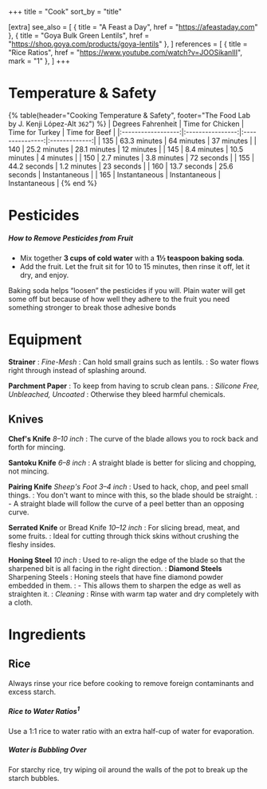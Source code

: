 +++
title = "Cook"
sort_by = "title"

[extra]
see_also = [
	{ title = "A Feast a Day", href = "https://afeastaday.com" },
	{ title = "Goya Bulk Green Lentils", href = "https://shop.goya.com/products/goya-lentils" },
]
references = [
	{ title = "Rice Ratios", href = "https://www.youtube.com/watch?v=JOOSikanIlI", mark = "1" },
]
+++

# Temperature & Safety

{% table(header="Cooking Temperature & Safety", footer="The Food Lab by J. Kenji López-Alt `362`") %}
| Degrees Fahrenheit | Time for Chicken | Time for Turkey | Time for Beef |
|:------------------:|:----------------:|:---------------:|:-------------:|
| 135                | 63.3 minutes     | 64 minutes      | 37 minutes    |
| 140                | 25.2 minutes     | 28.1 minutes    | 12 minutes    |
| 145                | 8.4 minutes      | 10.5 minutes    | 4 minutes     |
| 150                | 2.7 minutes      | 3.8 minutes     | 72 seconds    |
| 155                | 44.2 seconds     | 1.2 minutes     | 23 seconds    |
| 160                | 13.7 seconds     | 25.6 seconds    | Instantaneous |
| 165                | Instantaneous    | Instantaneous   | Instantaneous |
{% end %}



# Pesticides
##### How to Remove Pesticides from Fruit
- Mix together **3 cups of cold water** with a **1½ teaspoon baking soda**. 
- Add the fruit. Let the fruit sit for 10 to 15 minutes, then rinse it off, let it dry, and enjoy.

Baking soda helps “loosen” the pesticides if you will. Plain water will get some off but because of how well they adhere to the fruit you need something stronger to break those adhesive bonds



# Equipment

**Strainer**
: _Fine-Mesh_
	: Can hold small grains such as lentils.
	: So water flows right through instead of splashing around.

**Parchment Paper**
: To keep from having to scrub clean pans.
: _Silicone Free, Unbleached, Uncoated_
	: Otherwise they bleed harmful chemicals.


## Knives

**Chef's Knife**
_8–10 inch_
: The curve of the blade allows you to rock back and forth for mincing.

**Santoku Knife**
_6–8 inch_
: A straight blade is better for slicing and chopping, not mincing.

**Pairing Knife**
_Sheep's Foot_
_3–4 inch_
: Used to hack, chop, and peel small things.
: You don't want to mince with this, so the blade should be straight.
: - A straight blade will follow the curve of a peel better than an opposing curve.

**Serrated Knife**
or Bread Knife
_10–12 inch_
: For slicing bread, meat, and some fruits.
: Ideal for cutting through thick skins without crushing the fleshy insides.

**Honing Steel**
_10 inch_
: Used to re-align the edge of the blade so that the sharpened bit is all facing in the right direction.
: **Diamond Steels**
  Sharpening Steels
  : Honing steels that have fine diamond powder embedded in them.
  : - This allows them to sharpen the edge as well as straighten it.
: _Cleaning_
	: Rinse with warm tap water and dry completely with a cloth.


# Ingredients

## Rice
Always rinse your rice before cooking to remove foreign contaminants and excess starch.

##### Rice to Water Ratios<sup>1</sup>
Use a 1:1 rice to water ratio with an extra half-cup of water for evaporation.

##### Water is Bubbling Over
For starchy rice, try wiping oil around the walls of the pot to break up the starch bubbles.
